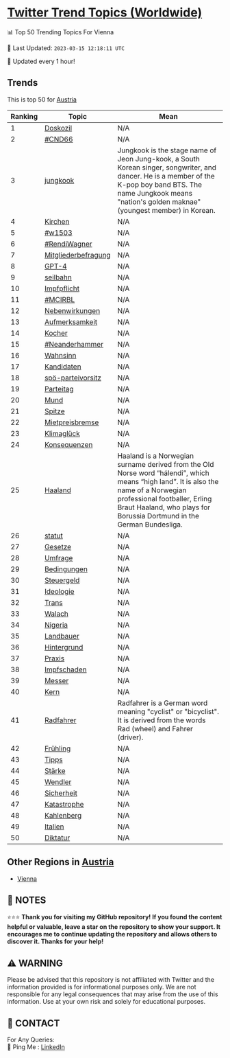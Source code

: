 [Twitter Trend Topics (Worldwide)](https://github.com/ErcinDedeoglu/Twitter-Trend-Topics)
==========


📊 Top 50 Trending Topics For Vienna

📆 Last Updated: `2023-03-15 12:18:11 UTC`

🔧 Updated every 1 hour!


## Trends

This is top 50 for [Austria](</Austria>)

| Ranking | Topic | Mean |
| ------- | ------------ | ------------ |
| 1 | [Doskozil](http://twitter.com/search?q=Doskozil) | N/A |
| 2 | [#CND66](http://twitter.com/search?q=%23CND66) | N/A |
| 3 | [jungkook](http://twitter.com/search?q=jungkook) | Jungkook is the stage name of Jeon Jung-kook, a South Korean singer, songwriter, and dancer. He is a member of the K-pop boy band BTS. The name Jungkook means "nation's golden maknae" (youngest member) in Korean. |
| 4 | [Kirchen](http://twitter.com/search?q=Kirchen) | N/A |
| 5 | [#w1503](http://twitter.com/search?q=%23w1503) | N/A |
| 6 | [#RendiWagner](http://twitter.com/search?q=%23RendiWagner) | N/A |
| 7 | [Mitgliederbefragung](http://twitter.com/search?q=Mitgliederbefragung) | N/A |
| 8 | [GPT-4](http://twitter.com/search?q=GPT-4) | N/A |
| 9 | [seilbahn](http://twitter.com/search?q=seilbahn) | N/A |
| 10 | [Impfpflicht](http://twitter.com/search?q=Impfpflicht) | N/A |
| 11 | [#MCIRBL](http://twitter.com/search?q=%23MCIRBL) | N/A |
| 12 | [Nebenwirkungen](http://twitter.com/search?q=Nebenwirkungen) | N/A |
| 13 | [Aufmerksamkeit](http://twitter.com/search?q=Aufmerksamkeit) | N/A |
| 14 | [Kocher](http://twitter.com/search?q=Kocher) | N/A |
| 15 | [#Neanderhammer](http://twitter.com/search?q=%23Neanderhammer) | N/A |
| 16 | [Wahnsinn](http://twitter.com/search?q=Wahnsinn) | N/A |
| 17 | [Kandidaten](http://twitter.com/search?q=Kandidaten) | N/A |
| 18 | [spö-parteivorsitz](http://twitter.com/search?q=sp%c3%b6-parteivorsitz) | N/A |
| 19 | [Parteitag](http://twitter.com/search?q=Parteitag) | N/A |
| 20 | [Mund](http://twitter.com/search?q=Mund) | N/A |
| 21 | [Spitze](http://twitter.com/search?q=Spitze) | N/A |
| 22 | [Mietpreisbremse](http://twitter.com/search?q=Mietpreisbremse) | N/A |
| 23 | [Klimaglück](http://twitter.com/search?q=Klimagl%c3%bcck) | N/A |
| 24 | [Konsequenzen](http://twitter.com/search?q=Konsequenzen) | N/A |
| 25 | [Haaland](http://twitter.com/search?q=Haaland) | Haaland is a Norwegian surname derived from the Old Norse word “hálendi”, which means “high land”. It is also the name of a Norwegian professional footballer, Erling Braut Haaland, who plays for Borussia Dortmund in the German Bundesliga. |
| 26 | [statut](http://twitter.com/search?q=statut) | N/A |
| 27 | [Gesetze](http://twitter.com/search?q=Gesetze) | N/A |
| 28 | [Umfrage](http://twitter.com/search?q=Umfrage) | N/A |
| 29 | [Bedingungen](http://twitter.com/search?q=Bedingungen) | N/A |
| 30 | [Steuergeld](http://twitter.com/search?q=Steuergeld) | N/A |
| 31 | [Ideologie](http://twitter.com/search?q=Ideologie) | N/A |
| 32 | [Trans](http://twitter.com/search?q=Trans) | N/A |
| 33 | [Walach](http://twitter.com/search?q=Walach) | N/A |
| 34 | [Nigeria](http://twitter.com/search?q=Nigeria) | N/A |
| 35 | [Landbauer](http://twitter.com/search?q=Landbauer) | N/A |
| 36 | [Hintergrund](http://twitter.com/search?q=Hintergrund) | N/A |
| 37 | [Praxis](http://twitter.com/search?q=Praxis) | N/A |
| 38 | [Impfschaden](http://twitter.com/search?q=Impfschaden) | N/A |
| 39 | [Messer](http://twitter.com/search?q=Messer) | N/A |
| 40 | [Kern](http://twitter.com/search?q=Kern) | N/A |
| 41 | [Radfahrer](http://twitter.com/search?q=Radfahrer) | Radfahrer is a German word meaning "cyclist" or "bicyclist". It is derived from the words Rad (wheel) and Fahrer (driver). |
| 42 | [Frühling](http://twitter.com/search?q=Fr%c3%bchling) | N/A |
| 43 | [Tipps](http://twitter.com/search?q=Tipps) | N/A |
| 44 | [Stärke](http://twitter.com/search?q=St%c3%a4rke) | N/A |
| 45 | [Wendler](http://twitter.com/search?q=Wendler) | N/A |
| 46 | [Sicherheit](http://twitter.com/search?q=Sicherheit) | N/A |
| 47 | [Katastrophe](http://twitter.com/search?q=Katastrophe) | N/A |
| 48 | [Kahlenberg](http://twitter.com/search?q=Kahlenberg) | N/A |
| 49 | [Italien](http://twitter.com/search?q=Italien) | N/A |
| 50 | [Diktatur](http://twitter.com/search?q=Diktatur) | N/A |



## Other Regions in [Austria](</Austria>)

* [Vienna](</Austria/Vienna.md>)



## 📝 NOTES

⭐⭐⭐ **Thank you for visiting my GitHub repository! If you found the content helpful or valuable, leave a star on the repository to show your support. It encourages me to continue updating the repository and allows others to discover it. Thanks for your help!**


## ⚠️ WARNING

Please be advised that this repository is not affiliated with Twitter and the information provided is for informational purposes only. We are not responsible for any legal consequences that may arise from the use of this information. Use at your own risk and solely for educational purposes.


## 📨 CONTACT

 For Any Queries:  
            🏓 Ping Me : [LinkedIn](https://www.linkedin.com/in/ercindedeoglu/)
